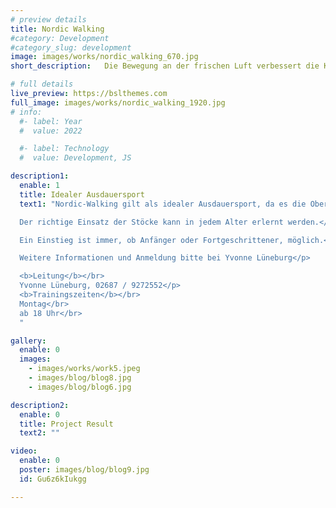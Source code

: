```yaml
---
# preview details
title: Nordic Walking
#category: Development
#category_slug: development
image: images/works/nordic_walking_670.jpg
short_description:   Die Bewegung an der frischen Luft verbessert die Kondition und baut gleichzeitig Stress ab.

# full details
live_preview: https://bslthemes.com
full_image: images/works/nordic_walking_1920.jpg
# info:
  #- label: Year
  #  value: 2022

  #- label: Technology
  #  value: Development, JS

description1:
  enable: 1
  title: Idealer Ausdauersport
  text1: "Nordic-Walking gilt als idealer Ausdauersport, da es die Oberkörper-, Arm- und Beinmuskulatur trainiert, gleichzeitig aber die Gelenke schont. Die Bewegung an der frischen Luft verbessert die Kondition und baut gleichzeitig Stress ab.</p>

  Der richtige Einsatz der Stöcke kann in jedem Alter erlernt werden.</p>

  Ein Einstieg ist immer, ob Anfänger oder Fortgeschrittener, möglich.</p>  

  Weitere Informationen und Anmeldung bitte bei Yvonne Lüneburg</p>

  <b>Leitung</b></br>
  Yvonne Lüneburg, 02687 / 9272552</p>
  <b>Trainingszeiten</b></br>
  Montag</br>
  ab 18 Uhr</br>
  "

gallery:
  enable: 0
  images:
    - images/works/work5.jpeg
    - images/blog/blog8.jpg
    - images/blog/blog6.jpg

description2:
  enable: 0
  title: Project Result
  text2: ""

video:
  enable: 0
  poster: images/blog/blog9.jpg
  id: Gu6z6kIukgg

---
```

